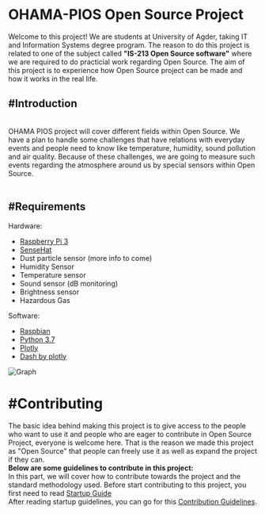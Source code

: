 # OHAMA-PIOS Open Source Project
Welcome to this project!
We are students at University of Agder, taking IT and Information Systems degree program. The reason to do this project is related to one of the subject called <b>"IS-213 Open Source software"</b> where we are required to do practicial work regarding Open Source. The aim of this project is to experience how Open Source project can be made and how it works in the real life.

<h2>#Introduction</h2><br>
OHAMA PIOS project will cover different fields within Open Source. We have a plan to handle some challenges that have relations with everyday events and people need to know like temperature, humidity, sound pollution and air quality. Because of these challenges, we are going to measure such events regarding the atmosphere around us by special sensors within Open Source.<br><br>

<h2>#Requirements</h2>

Hardware:
  * <a href="https://www.raspberrypi.org/products/raspberry-pi-3-model-b/">Raspberry Pi 3</a>
  * <a href="https://www.raspberrypi.org/products/sense-hat/">SenseHat </a>
  * Dust particle sensor (more info to come)
  * Humidity Sensor
  * Temperature sensor
  * Sound sensor (dB monitoring)
  * Brightness sensor
  * Hazardous Gas 

Software: 
  * <a href="https://www.raspberrypi.org/downloads/raspbian/">Raspbian</a>
  * <a href="https://www.python.org/downloads/release/python-372/">Python 3.7</a>
  * <a href="https://github.com/plotly">Plotly</a>
  * <a href="https://plot.ly/products/dash/">Dash by plotly</a> 
  
![Graph](../master/image/Graph-v-1.01.PNG)

<h1>#Contributing</h1>
The basic idea behind making this project is to give access to the people who want to use it and people who are eager to contribute in Open Source Project, everyone is welcome here. That is the reason we made this project as "Open Source" that people can freely use it as well as expand the project if they can.<br>
<b>Below are some guidelines to contribute in this project:</b><br>
In this part, we will cover how to contribute towards the project and the standard methodology used. Before start contributing to this project, you first need to read <a href="https://github.com/ThunderCow/OHAMA-PIOS/wiki/Startup-Guide">Startup Guide</a><br>
After reading startup guidelines, you can go for this <a href="https://github.com/ThunderCow/OHAMA-PIOS/wiki/Contribution">Contribution Guidelines</a>.
